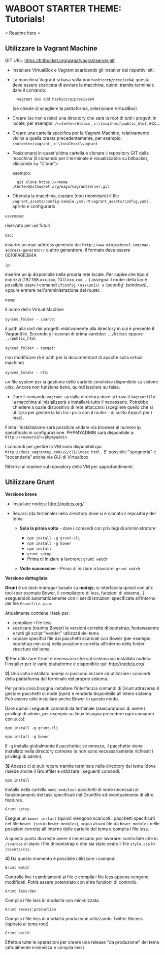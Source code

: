 WABOOT STARTER THEME: Tutorials!
====================

< Readme here >

Utilizzare la Vagrant Machine
----------------

GIT URL: https://bitbucket.org/waga/vagrantserver.git

- Installare VirtualBox e Vagrant scaricando gli installer dai rispettivi siti.
- La macchina Vagrant si basa sulla box `hashicorp/precise64`; questa deve essere scaricata di avviare la macchina, quindi tramite terminale dare il comando:

        vagrant box add hashicorp/precise64
        
    (se chiede di scegliere la piattaforma, selezionare VirtualBox)

- Creare (se non esiste) una directory che sarà la root di tutti i progetti in locale, per esempio: `/<utente>/htdocs` , `c:\localhost\public_html`, ecc...
- Creare una cartella specifica per la Vagrant Machine, relativamente vicina a quella creata precedentemente, per esempio: `/<utente>/vagrant` , `c:\localhost\vagrant`
- Posizionarsi in quest'ultima cartella e clonare il repository GIT della macchina (il comando per il terminale è visualizzabile su bitbucket, cliccando su "Clone"):

    esempio:
    
        git clone https://<nome utente>@bitbucket.org/waga/vagrantserver.git

- Ottenuta la macchina, copiare (non rinominare) il file `vagrant_assets/config-sample.yaml` in `vagrant_assets/config.yaml`, aprirlo e configurarlo:

`username`:

riservato per usi futuri

`mac`:

inserire un mac address generato da: `http://www.miniwebtool.com/mac-address-generator/` o altro generatore, il formato deve essere 0010FA6E384A

`ip`:

inserire un ip disponibile nella propria rete locale. Per capire che tipo di indirizzi (192.168.xxx.xxx, 10.0.xxx.xxx, ...) assegna il router della lan è possibile usare i comandi `ifconfig (osx\unix) o `ipconfig` (windows), oppure entrare nell'amministrazione del router.

`name`:

il nome della Virtual Machine

`synced_folder - source`:

il path alla root dei progetti relativamente alla directory in cui è presente il Vagrantfile. Secondo gli esempi di prima sarebbe: `../htdocs` oppure `../public_html`

`synced_folder - target`:

non modificare (è il path per la documentroot di apache sulla virtual machine)

`synced_folder - nfs`:

un file system per la gestione delle cartelle condivise disponibile su sistemi unix. Ancora non funziona bene, quindi lasciare su false.

- Dare il comando `vagrant up` dalla directory dove si trova il `Vagrantfile`: la macchina si inizializzerà e installerà tutto il necessario. Potrebbe chiedere a quale dispositivo di rete attaccarsi (scegliere quello che si utilizza per gestire la lan tra i pc o con il router - di solito Airport per i mac).

Finita l'installazione sarà possibile andare via browser al numero ip specificato in configurazione. PHPMYADMIN sarà disponibile a: `http://<numeroIP>/phpmyadmin`

I comandi per gestire la VM sono disponibili qui: `http://docs.vagrantup.com/v2/cli/index.html` . E' possibile "spegnerla" e "accenderla" anche via GUI di Virtualbox.

Riferirsi al readme sul repository della VM per approfondimenti.

Utilizzare Grunt
----------------

**Versione breve**

- Installare nodejs: http://nodejs.org/
- Recarsi (da terminale) nella directory dove si è clonato il repository del tema

    - **Solo la prima volta** - dare i comandi con privilegi di amministratore:
    
        - `npm install -g grunt-cli`
        - `npm install -g bower`
        - `npm install`
        - `grunt setup`
        - Prima di iniziare a lavorare: `grunt watch`

    - **Volte successive** - Prima di iniziare a lavorare: `grunt watch`

**Versione dettagliata**

**Grunt** è un *task-manager* basato su **nodejs**; si interfaccia quindi con altri tool (per esempio Bower, il compilatore di less, funzioni di sistema...) eseguendoli automaticamente con il set di istruzioni specificate all'interno del file `Gruntfile.json`. 

Attualmente contiene i task per:
- compilare i file less
- scaricare (tramite Bower) le versioni corrette di bootstrap, fontawesome e tutti gli script "vendor" utilizzati del tema
- copiare specifici file dai pacchetti scaricati con Bower (per esempio: bootstrap.min.css) nella posizione corretta all'interno della folder structure del tema.

**1]** Per utilizzare Grunt è necessario che sul sistema sia installato nodejs: l'installer per le varie piattaforme è disponibile qui: http://nodejs.org/

**2]** Una volta installato nodejs si possono iniziare ad utilizzare i comandi della piattaforma dal terminale del proprio sistema. 

Per prima cosa bisogna installare l'interfaccia comandi di Grunt attraverso il gestore pacchetti di node (*npm*) e renderla disponibile all'intero sistema. Può essere utile installare anche Bower in questo modo. 

Dare quindi i seguenti comandi da terminale (assicurandosi di avere i privilegi di admin, per esempio su linux bisogna precedere ogni comando con `sudo`):

    npm install -g grunt-cli
    
    npm install -g bower

Il `-g` installa globalmente il pacchetto; se omesso, il pacchetto viene installato nella directory corrente (e non sono necessariamente richiesti i privilegi di admin).

**3]** Adesso ci si può recare tramite terminale nella directory del tema (dove risiede anche il Gruntfile) e utilizzare i seguenti comandi:

    npm install

Installa nella cartella `node_modules` i pacchetti di node necessari al funzionamento dei task specificati nel Gruntfile ed eventualmente di altre features.

    Grunt setup
    
Esegue un `bower install` (quindi viengono scaricati i pacchetti specificati nel file `bower.json` in `bower_modules`), copia alcuni file da `bower_modules` nelle posizioni corrette all'interno delle cartelle del tema e compila i file less.

A questo punto dovreste avere il necessario per lavorare: controllate che in `/sources` ci siano i file di bootstrap e che sia stato ceato il file `style.css` in `/assets/css`.

**4]** Da questo momento è possibile utilizzare i comandi:

    Grunt watch

Controlla live i cambiamenti ai file e compila i file less appena vengono modificati. Potrà essere potenziato con altre funzioni di controllo.

    Grunt less:dev
    
Compila i file less in modalità non minimizzata.

    Grunt recess:production
    
Compila i file less in modalità produzione utilizzando Twitter Recess (ispirato al tema root)

    Grunt build
    
Effettua tutte le operazioni per creare una release "da produzione" del tema (attualmente minimizza e compila less)





